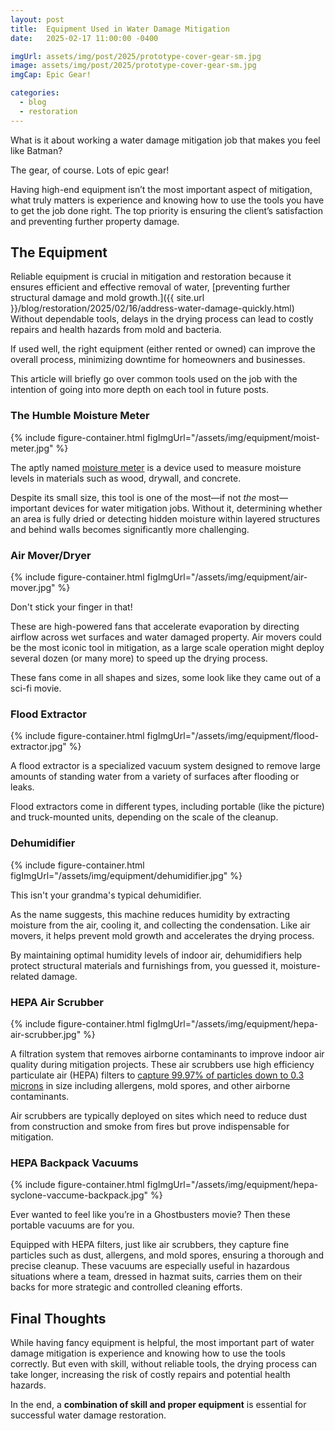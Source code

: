 ```yaml
---
layout: post
title:  Equipment Used in Water Damage Mitigation
date:   2025-02-17 11:00:00 -0400

imgUrl: assets/img/post/2025/prototype-cover-gear-sm.jpg
image: assets/img/post/2025/prototype-cover-gear-sm.jpg
imgCap: Epic Gear!

categories:
  - blog
  - restoration
---
```


What is it about working a water damage mitigation job that makes you feel like Batman?

The gear, of course. Lots of epic gear!

Having high-end equipment isn’t the most important aspect of mitigation, what truly matters is experience and knowing how to use the tools you have to get the job done right. The top priority is ensuring the client’s satisfaction and preventing further property damage.

## The Equipment

Reliable equipment is crucial in mitigation and restoration because it ensures efficient and effective removal of water, [preventing further structural damage and mold growth.]({{ site.url }}/blog/restoration/2025/02/16/address-water-damage-quickly.html) Without dependable tools, delays in the drying process can lead to costly repairs and health hazards from mold and bacteria.

If used well, the right equipment (either rented or owned) can improve the overall process, minimizing downtime for homeowners and businesses.

This article will briefly go over common tools used on the job with the intention of going into more depth on each tool in future posts.

### The Humble Moisture Meter

{% include figure-container.html figImgUrl="/assets/img/equipment/moist-meter.jpg" %}

The aptly named [moisture meter](http://www.restorationindustry.org/restoration-blog/top-tips-moisture-meter-use-water-mitigation) is a device used to measure moisture levels in materials such as wood, drywall, and concrete.

Despite its small size, this tool is one of the most—if not _the_ most—important devices for water mitigation jobs. Without it, determining whether an area is fully dried or detecting hidden moisture within layered structures and behind walls becomes significantly more challenging.

### Air Mover/Dryer

{% include figure-container.html figImgUrl="/assets/img/equipment/air-mover.jpg" %}

Don't stick your finger in that!

These are high-powered fans that accelerate evaporation by directing airflow across wet surfaces and water damaged property. Air movers could be the most iconic tool in mitigation, as a large scale operation might deploy several dozen (or many more) to speed up the drying process.

These fans come in all shapes and sizes, some look like they came out of a sci-fi movie.

### Flood Extractor

{% include figure-container.html figImgUrl="/assets/img/equipment/flood-extractor.jpg" %}

A flood extractor is a specialized vacuum system designed to remove large amounts of standing water from a variety of surfaces after flooding or leaks.

Flood extractors come in different types, including portable (like the picture) and truck-mounted units, depending on the scale of the cleanup.

### Dehumidifier

{% include figure-container.html figImgUrl="/assets/img/equipment/dehumidifier.jpg" %}

This isn't your grandma's typical dehumidifier.

As the name suggests, this machine reduces humidity by extracting moisture from the air, cooling it, and collecting the condensation. Like air movers, it helps prevent mold growth and accelerates the drying process.

By maintaining optimal humidity levels of indoor air, dehumidifiers help protect structural materials and furnishings from, you guessed it, moisture-related damage.

### HEPA Air Scrubber

{% include figure-container.html figImgUrl="/assets/img/equipment/hepa-air-scrubber.jpg" %}

A filtration system that removes airborne contaminants to improve indoor air quality during mitigation projects. These air scrubbers use  high efficiency particulate air (HEPA) filters to [capture 99.97% of particles down to 0.3 microns](https://www.epa.gov/indoor-air-quality-iaq/what-hepa-filter) in size including allergens, mold spores, and other airborne contaminants.

Air scrubbers are typically deployed on sites which need to reduce dust from construction and smoke from fires but prove indispensable for mitigation.

### HEPA Backpack Vacuums

{% include figure-container.html figImgUrl="/assets/img/equipment/hepa-syclone-vaccume-backpack.jpg" %}

Ever wanted to feel like you’re in a Ghostbusters movie? Then these portable vacuums are for you.

Equipped with HEPA filters, just like air scrubbers, they capture fine particles such as dust, allergens, and mold spores, ensuring a thorough and precise cleanup. These vacuums are especially useful in hazardous situations where a team, dressed in hazmat suits, carries them on their backs for more strategic and controlled cleaning efforts.

## Final Thoughts

While having fancy equipment is helpful, the most important part of water damage mitigation is experience and knowing how to use the tools correctly. But even with skill, without reliable tools, the drying process can take longer, increasing the risk of costly repairs and potential health hazards.

In the end, a **combination of skill and proper equipment** is essential for successful water damage restoration.